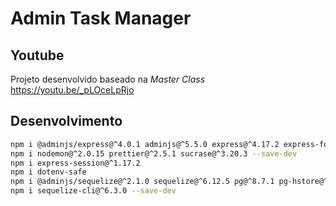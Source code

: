 # Admin Task Manager

## Youtube
Projeto desenvolvido baseado na *Master Class*
https://youtu.be/_pLOceLpRjo

## Desenvolvimento

```bash
npm i @adminjs/express@^4.0.1 adminjs@^5.5.0 express@^4.17.2 express-formidable@^1.2.0 tslib@^2.3.1
npm i nodemon@^2.0.15 prettier@^2.5.1 sucrase@^3.20.3 --save-dev
npm i express-session@^1.17.2
npm i dotenv-safe
npm i @adminjs/sequelize@^2.1.0 sequelize@^6.12.5 pg@^8.7.1 pg-hstore@^2.3.4
npm i sequelize-cli@^6.3.0 --save-dev
```